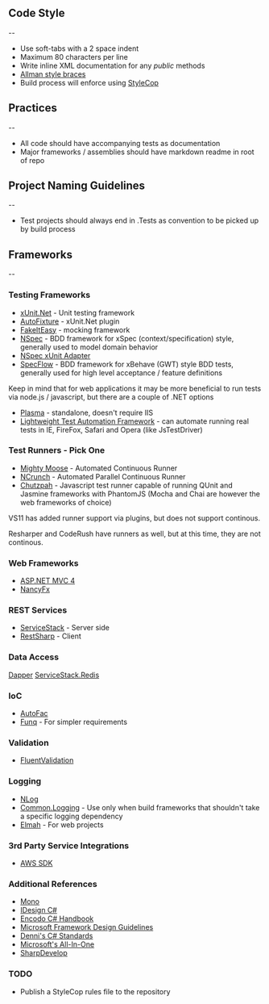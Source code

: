 ## Code Style

--

* Use soft-tabs with a 2 space indent
* Maximum 80 characters per line
* Write inline XML documentation for any *public* methods
* [Allman style braces](http://en.wikipedia.org/wiki/Indent_style#Allman_style)
* Build process will enforce using [StyleCop](http://stylecop.codeplex.com/)

## Practices

--

* All code should have accompanying tests as documentation
* Major frameworks / assemblies should have markdown readme in root of repo

## Project Naming Guidelines

--

* Test projects should always end in .Tests as convention to be picked up by
build process

## Frameworks

--

### Testing Frameworks
* [xUnit.Net](http://xunit.codeplex.com/) - Unit testing framework
* [AutoFixture](http://autofixture.codeplex.com/) - xUnit.Net plugin
* [FakeItEasy](https://github.com/patrik-hagne/FakeItEasy) - mocking framework
* [NSpec](http://nspec.org/) - BDD framework for xSpec (context/specification)
style, generally used to model domain behavior
* [NSpec xUnit Adapter](https://github.com/psilvaferreira/NSpecAdapterForXunit)
* [SpecFlow](http://www.specflow.org/) - BDD framework for xBehave (GWT) style
BDD tests, generally used for high level acceptance / feature definitions

Keep in mind that for web applications it may be more beneficial to run tests
via node.js / javascript, but there are a couple of .NET options

* [Plasma](https://github.com/jennifersmith/plasma) - standalone, doesn't
require IIS
* [Lightweight Test Automation Framework](http://ltaf.codeplex.com/) - can
automate running real tests in IE, FireFox, Safari and Opera (like JsTestDriver)

### Test Runners - Pick One
* [Mighty Moose](http://continuoustests.com/) - Automated Continuous Runner
* [NCrunch](http://www.ncrunch.net/) - Automated Parallel Continuous Runner
* [Chutzpah](http://chutzpah.codeplex.com/) - Javascript test runner capable of
running QUnit and Jasmine frameworks with PhantomJS (Mocha and Chai are however
the web frameworks of choice)

VS11 has added runner support via plugins, but does not support continous.

Resharper and CodeRush have runners as well, but at this time, they are not
continous.

### Web Frameworks
* [ASP.NET MVC 4](http://www.asp.net/mvc/mvc4)
* [NancyFx](https://github.com/NancyFx/Nancy)

### REST Services
* [ServiceStack](http://www.servicestack.net/) - Server side
* [RestSharp](http://restsharp.org/) - Client

### Data Access
[Dapper](http://code.google.com/p/dapper-dot-net/)
[ServiceStack.Redis](https://github.com/ServiceStack/ServiceStack.Redis)

### IoC
* [AutoFac](http://code.google.com/p/autofac/)
* [Funq](http://funq.codeplex.com/) - For simpler requirements

### Validation
* [FluentValidation](http://fluentvalidation.codeplex.com/)

### Logging
* [NLog](http://nlog-project.org/)
* [Common.Logging](https://nuget.org/packages/Common.Logging) - Use only
when build frameworks that shouldn't take a specific logging dependency
* [Elmah](http://code.google.com/p/elmah/) - For web projects

### 3rd Party Service Integrations
* [AWS SDK](http://aws.amazon.com/sdkfornet/)

### Additional References
* [Mono](http://www.mono-project.com/Coding_Guidelines)
* [IDesign C#](http://www.idesign.net/idesign/download/IDesign%20CSharp%20Coding%20Standard.zip)
* [Encodo C# Handbook](http://code.msdn.microsoft.com/encodocsharphandbook/Release/ProjectReleases.aspx?ReleaseId=3352)
* [Microsoft Framework Design Guidelines](http://msdn.microsoft.com/en-us/library/ms229042.aspx)
* [Denni's C# Standards](http://csharpguidelines.codeplex.com/)
* [Microsoft's All-In-One](http://1code.codeplex.com/wikipage?title=All-In-One%20Code%20Framework%20Coding%20Standards&referringTitle=Documentation)
* [SharpDevelop](http://www.sharpdevelop.net/TechNotes/SharpDevelopCodingStyle03.pdf)

### TODO

* Publish a StyleCop rules file to the repository